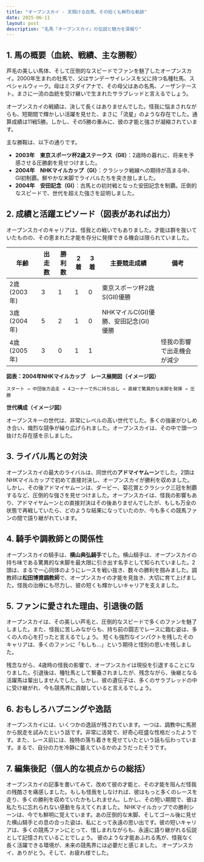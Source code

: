 ```yaml
---
title: "オープンスカイ - 天翔ける白馬、その短くも鮮烈な軌跡"
date: 2025-06-11
layout: post
description: "名馬『オープンスカイ』の伝説と魅力を深堀り"
---
```


## 1. 馬の概要（血統、戦績、主な勝鞍）

芦毛の美しい馬体、そして圧倒的なスピードでファンを魅了したオープンスカイ。2000年生まれの牡馬で、父はサンデーサイレンスを父に持つ名種牡馬、スペシャルウィーク。母はミスダイアナで、その母父はあの名馬、ノーザンテースト。まさに一流の血統を受け継いで生まれたサラブレッドと言えるでしょう。

オープンスカイの戦績は、決して長くはありませんでした。怪我に悩まされながらも、短期間で輝かしい活躍を見せた、まさに「流星」のような存在でした。通算成績は11戦5勝。しかし、その5勝の重みに、彼の才能と強さが凝縮されています。

主な勝鞍は、以下の通りです。

* **2003年　東京スポーツ杯2歳ステークス（GII）**：2歳時の暮れに、将来を予感させる圧勝劇を見せつけました。
* **2004年　NHKマイルカップ（GI）**：クラシック戦線への期待が高まる中、GI初制覇。鮮やかな末脚でライバルたちを突き放しました。
* **2004年　安田記念（GI）**：古馬との初対戦となった安田記念を制覇。圧倒的なスピードで、世代を超えた強さを証明しました。


## 2. 成績と活躍エピソード（図表があれば出力）

オープンスカイのキャリアは、怪我との戦いでもありました。才能は群を抜いていたものの、その恵まれた才能を存分に発揮できる機会は限られていました。

| 年齢 | 出走数 | 勝利数 | 2着 | 3着 | 主要競走成績 | 備考 |
|---|---|---|---|---|---|---|
| 2歳 (2003年) | 3 | 1 | 1 | 0 | 東京スポーツ杯2歳S(GII)優勝 |  |
| 3歳 (2004年) | 5 | 2 | 1 | 0 | NHKマイルC(GI)優勝、安田記念(GI)優勝 |  |
| 4歳 (2005年) | 3 | 0 | 1 | 1 |  | 怪我の影響で出走機会が減少 |


**図表：2004年NHKマイルカップ　レース展開図（イメージ図）**

```
スタート → 中団後方追走 → 4コーナーで外に持ち出し → 直線で驚異的な末脚を発揮 → 圧勝
```

**世代構成（イメージ図）**

オープンスキーの世代は、非常にレベルの高い世代でした。多くの強豪がひしめき合い、熾烈な競争が繰り広げられました。オープンスカイは、その中で頭一つ抜けた存在感を示しました。


## 3. ライバル馬との対決

オープンスカイの最大のライバルは、同世代の**アドマイヤムーン**でした。2頭はNHKマイルカップで初めて直接対決し、オープンスカイが勝利を収めました。しかし、その後アドマイヤムーンは、ダービー、菊花賞とクラシック三冠を制覇するなど、圧倒的な強さを見せつけました。オープンスカイは、怪我の影響もあり、アドマイヤムーンとの直接対決はその後ありませんでしたが、もしも万全の状態で再戦していたら、どのような結果になっていたのか、今も多くの競馬ファンの間で語り継がれています。


## 4. 騎手や調教師との関係性

オープンスカイの騎手は、**横山典弘騎手**でした。横山騎手は、オープンスカイの持ち味である驚異的な末脚を最大限に引き出す名手として知られていました。2頭は、まるで一心同体のようにレースを戦い抜き、数々の勝利を掴みました。調教師は**松田博資調教師**で、オープンスカイの才能を見抜き、大切に育て上げました。怪我の治療にも尽力し、彼の短くも輝かしいキャリアを支えました。


## 5. ファンに愛された理由、引退後の話

オープンスカイは、その美しい芦毛と、圧倒的なスピードで多くのファンを魅了しました。また、怪我に苦しみながらも、持ち前の闘志でレースに臨む姿は、多くの人の心を打ったと言えるでしょう。  短くも強烈なインパクトを残したそのキャリアは、多くのファンに「もしも…」という期待と惜別の思いを残しました。

残念ながら、4歳時の怪我の影響で、オープンスカイは現役を引退することになりました。引退後は、種牡馬として繋養されましたが、残念ながら、後継となる活躍馬は輩出しませんでした。しかし、彼の遺伝子は、多くのサラブレッドの中に受け継がれ、今も競馬界に貢献していると言えるでしょう。


## 6. おもしろハプニングや逸話

オープンスカイには、いくつかの逸話が残されています。一つは、調教中に馬房から脱走を試みたという話です。非常に活発で、好奇心旺盛な性格だったようです。また、レース前には、独特の落ち着きを見せていたという話も伝わっています。まるで、自分の力を冷静に蓄えているかのようだったそうです。


## 7. 編集後記（個人的な視点からの総括）

オープンスカイの記事を書いてみて、改めて彼の才能と、その才能を阻んだ怪我の残酷さを痛感しました。もしも怪我をしなければ、彼はもっと多くのレースを走り、多くの勝利を収めていたかもしれません。しかし、その短い期間で、彼は私たちに忘れられない感動を与えてくれました。  NHKマイルカップでの勝利シーンは、今でも鮮明に覚えています。あの圧倒的な末脚、そしてゴール後に見せた横山騎手との息の合った姿は、私にとって永遠の思い出です。彼の短いキャリアは、多くの競馬ファンにとって、惜しまれながらも、永遠に語り継がれる伝説として記憶されていることでしょう。  彼のような才能あふれる馬が、怪我なく長く活躍できる環境が、未来の競馬界には必要だと感じました。  オープンスカイ、ありがとう。そして、お疲れ様でした。
